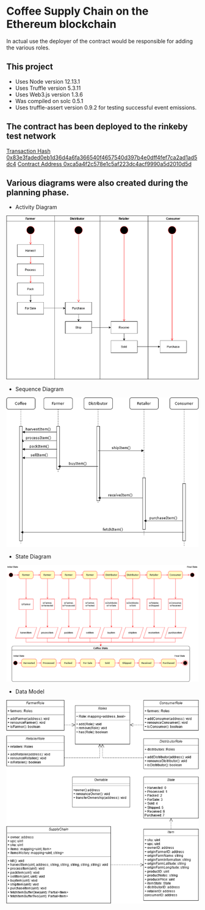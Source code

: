 # Coffee Supply Chain on the Ethereum blockchain

In actual use the deployer of the contract would be responsible for adding the various roles.

## This project 
- Uses Node version 12.13.1
- Uses Truffle version 5.3.11
- Uses Web3.js version 1.3.6
- Was compiled on solc 0.5.1
- Uses truffle-assert version 0.9.2 for testing successful event emissions.

## The contract has been deployed to the rinkeby test network
[Transaction Hash 0x83e3faded0eb1d36d4a6fa366540f4657540d397b4e0dff4fef7ca2ad1ad5dc4](https://rinkeby.etherscan.io/tx/0x83e3faded0eb1d36d4a6fa366540f4657540d397b4e0dff4fef7ca2ad1ad5dc4)
[Contract Address 0xca5a4f2c578e1c5af223dc4acf9990a5d2010d5d](https://rinkeby.etherscan.io/address/0xca5a4f2c578e1c5af223dc4acf9990a5d2010d5d)

## Various diagrams were also created during the planning phase.

- Activity Diagram

![Activity Diagram](/diagrams/activity_diagram.png)

- Sequence Diagram

![Sequence Diagram](/diagrams/sequence_diagram.png)

- State Diagram

![State Diagram](/diagrams/state_diagram.png)

- Data Model

![Data Model](/diagrams/data_model.png)